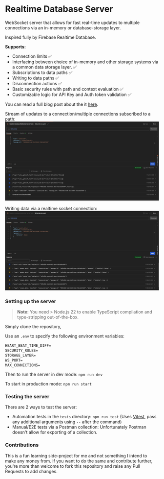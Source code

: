 # Realtime Database Server

WebSocket server that allows for fast real-time updates to multiple connections via an in-memory or database-storage layer.

Inspired fully by Firebase Realtime Database.

**Supports:**
- Connection limits ✅
- Interfacing between choice of in-memory and other storage systems via a common data storage layer. ✅
- Subscriptions to data paths ✅
- Writing to data paths ✅
- Disconnection actions ✅
- Basic security rules with path and context evaluation ✅
- Customizable logic for API Key and Auth token validation ✅

You can read a full blog post about the  it [here](https://blog.devesh.tech/post/building-firebase-realtime-database).

Stream of updates to a connection/multiple connections subscribed to a path:
![](./assets/Working%20Subscription%20to%20path.JPG)

Writing data via a realtime socket connection:
![](./assets/Writing%20Data%20to%20a%20Path.JPG)

### Setting up the server

> **Note:** You need > Node.js 22 to enable TypeScript compilation and type-stripping out-of-the-box.

Simply clone the repository, 

Use an `.env` to specify the following environment variables:

```env
HEART_BEAT_TIME_DIFF=
SECURITY_RULES=
STORAGE_LAYER=
WS_PORT=
MAX_CONNECTIONS=
```

Then to run the server in dev mode: `npm run dev`

To start in production mode: `npm run start`

### Testing the server

There are 2 ways to test the server:

- Automation tests in the `tests` directory: `npm run test` (Uses [Vitest](https://vitest.dev/), pass any additional arguments using `--` after the command)
- Manual/E2E tests via a Postman collection: Unfortunately Postman doesn't allow for exporting of a collection.

### Contributions

This is a fun learning side-project for me and not something I intend to make any money from. If you want to do the same and contribute further, you're more than welcome to fork this repository and raise any Pull Requests to add changes.